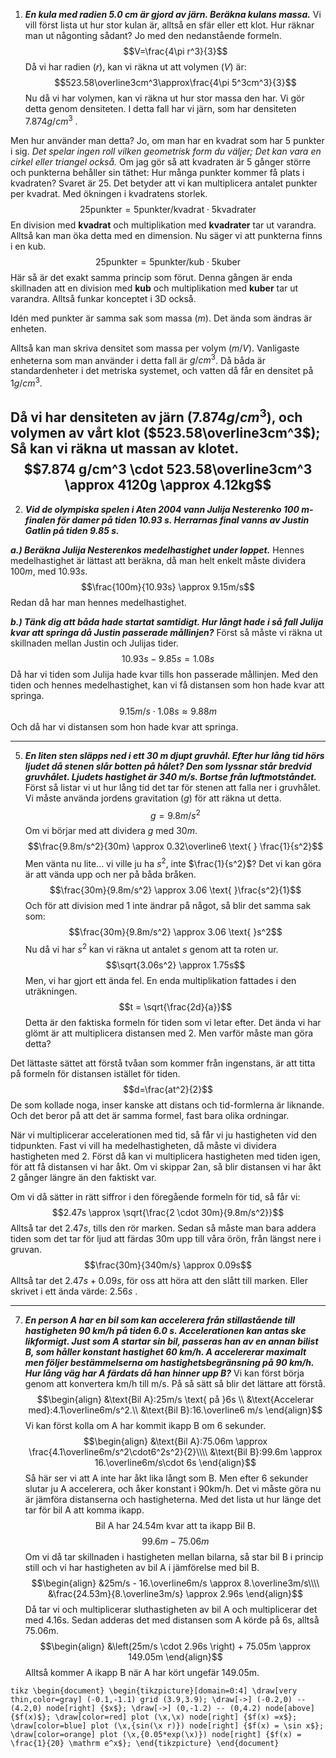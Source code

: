 1. ***En kula med radien $5.0$ cm är gjord av järn. Beräkna kulans massa.***
Vi vill först lista ut hur stor kulan är, alltså en sfär eller ett klot. Hur räknar man ut någonting sådant? Jo med den nedanstående formeln.
$$V=\frac{4\pi r^3}{3}$$
Då vi har radien ($r$), kan vi räkna ut att volymen ($V$) är:
$$523.58\overline3cm^3\approx\frac{4\pi 5^3cm^3}{3}$$
Nu då vi har volymen, kan vi räkna ut hur stor massa den har. Vi gör detta genom densiteten. I detta fall har vi järn, som har densiteten $7.874 g/cm^3$ . 

Men hur använder man detta? Jo, om man har en kvadrat som har $5$ punkter i sig. *Det spelar ingen roll vilken geometrisk form du väljer; Det kan vara en cirkel eller triangel också.* Om jag gör så att kvadraten är 5 gånger större och punkterna behåller sin täthet: Hur många punkter kommer få plats i kvadraten?
Svaret är 25. Det betyder att vi kan multiplicera antalet punkter per kvadrat. Med ökningen i kvadratens storlek.
$$25 \text{punkter} = 5\text{punkter/kvadrat}\cdot 5\text {kvadrater}$$
En division med **kvadrat** och multiplikation med **kvadrater** tar ut varandra. Alltså kan man öka detta med en dimension. Nu säger vi att punkterna finns i en kub.
$$25 \text{punkter} = 5\text{punkter/kub}\cdot 5\text {kuber}$$
Här så är det exakt samma princip som förut. Denna gången är enda skillnaden att en division med **kub** och multiplikation med **kuber** tar ut varandra.
Alltså funkar konceptet i 3D också.

Idén med punkter är samma sak som massa ($m$).  Det ända som ändras är enheten.

Alltså kan man skriva densitet som massa per volym ($m/V$).
Vanligaste enheterna som man använder i detta fall är $g/cm^3$.
Då båda är standardenheter i det metriska systemet, och vatten då får en densitet på $1 g/cm^3$.

Då vi har densiteten av järn ($7.874 g/cm^3$), och volymen av vårt klot ($523.58\overline3cm^3$); Så kan vi räkna ut massan av klotet.
$$7.874 g/cm^3 \cdot 523.58\overline3cm^3 \approx 4120g \approx 4.12kg$$
---
<div style="page-break-after: always;"></div>

2. ***Vid de olympiska spelen i Aten 2004 vann Julija Nesterenko $100$ m-finalen för damer på tiden $10.93$ s. Herrarnas final vanns av Justin Gatlin på tiden $9.85$ s.***

***a.) Beräkna Julija Nesterenkos medelhastighet under loppet.***
Hennes medelhastighet är lättast att beräkna, då man helt enkelt måste dividera $100 m$, med $10.93s$.
$$\frac{100m}{10.93s} \approx 9.15m/s$$
Redan då har man hennes medelhastighet.

***b.) Tänk dig att båda hade startat samtidigt. Hur långt hade i så fall Julija kvar att springa då Justin passerade mållinjen?***
Först så måste vi räkna ut skillnaden mellan Justin och Julijas tider.
$$10.93s - 9.85s = 1.08s$$
Då har vi tiden som Julija hade kvar tills hon passerade mållinjen.
Med den tiden och hennes medelhastighet, kan vi få distansen som hon hade kvar att springa.
$$9.15m/s \cdot 1.08s \approx 9.88m$$
Och då har vi distansen som hon hade kvar att springa.

---
<div style="page-break-after: always;"></div>

5. ***En liten sten släpps ned i ett $30$ m djupt gruvhål. Efter hur lång tid hörs ljudet då stenen slår botten på hålet? Den som lyssnar står bredvid gruvhålet. Ljudets hastighet är $340$ m/s. Bortse från luftmotståndet.***
Först så listar vi ut hur lång tid det tar för stenen att falla ner i gruvhålet.
Vi måste använda jordens gravitation ($g$) för att räkna ut detta.
$$g = 9.8m/s^2$$
Om vi börjar med att dividera $g$ med $30m$.
$$\frac{9.8m/s^2}{30m} \approx 0.32\overline6 \text{ } \frac{1}{s^2}$$
Men vänta nu lite... vi ville ju ha $s^2$, inte $\frac{1}{s^2}$?
Det vi kan göra är att vända upp och ner på båda bråken.
$$\frac{30m}{9.8m/s^2} \approx 3.06 \text{ }\frac{s^2}{1}$$
Och för att division med $1$ inte ändrar på något, så blir det samma sak som:
$$\frac{30m}{9.8m/s^2} \approx 3.06 \text{ }s^2$$
Nu då vi har $s^2$ kan vi räkna ut antalet $s$ genom att ta roten ur.
$$\sqrt{3.06s^2} \approx 1.75s$$
Men, vi har gjort ett ända fel. En enda multiplikation fattades i den uträkningen.
$$t = \sqrt{\frac{2d}{a}}$$
Detta är den faktiska formeln för tiden som vi letar efter. Det ända vi har glömt är att multiplicera distansen med $2$. Men varför måste man göra detta?

Det lättaste sättet att förstå tvåan som kommer från ingenstans, är att titta på formeln för distansen istället för tiden.
$$d=\frac{at^2}{2}$$
De som kollade noga, inser kanske att distans och tid-formlerna är liknande. Och det beror på att det är samma formel, fast bara olika ordningar.

När vi multiplicerar accelerationen med tid, så får vi ju hastigheten vid den tidpunkten. Fast vi vill ha medelhastigheten, då måste vi dividera hastigheten med 2. Först då kan vi multiplicera hastigheten med tiden igen, för att få distansen vi har åkt. Om vi skippar 2an, så blir distansen vi har åkt 2 gånger längre än den faktiskt var.

Om vi då sätter in rätt siffror i den föregående formeln för tid, så får vi:
$$2.47s \approx \sqrt{\frac{2 \cdot 30m}{9.8m/s^2}}$$
Alltså tar det $2.47s$, tills den rör marken. Sedan så måste man bara addera tiden som det tar för ljud att färdas 30m upp till våra örön, från längst nere i gruvan.
$$\frac{30m}{340m/s} \approx 0.09s$$
Alltså tar det $2.47s + 0.09s$, för oss att höra att den slått till marken.
Eller skrivet i ett ända värde: $2.56s$ .

---
<div style="page-break-after: always;"></div>

7. ***En person A har en bil som kan accelerera från stillastående till hastigheten $90$ km/h på tiden $6.0$ s. Accelerationen kan antas ske likformigt. Just som A startar sin bil, passeras han av en annan bilist B, som håller konstant hastighet $60$ km/h. A accelererar maximalt men följer bestämmelserna om hastighetsbegränsning på $90$ km/h. Hur lång väg har A färdats då han hinner upp B?***
Vi kan först börja genom att konvertera km/h till m/s. På så sätt så blir det lättare att förstå.
$$\begin{align}
&\text{Bil A}:25m/s \text{ på }6s \\
&\text{Accelerar med}:4.1\overline6m/s^2.\\
&\text{Bil B}:16.\overline6 m/s
\end{align}$$
Vi kan först kolla om A har kommit ikapp B om 6 sekunder.
$$\begin{align}
&\text{Bil A}:75.06m \approx \frac{4.1\overline6m/s^2\cdot6^2s^2}{2}\\\\
&\text{Bil B}:99.6m \approx 16.\overline6m/s\cdot 6s
\end{align}$$
Så här ser vi att A inte har åkt lika långt som B.
Men efter 6 sekunder slutar ju A accelerera, och åker konstant i 90km/h.
Det vi måste göra nu är jämföra distanserna och hastigheterna. Med det lista ut hur länge det tar för bil A att komma ikapp.
$$\text{Bil A har 24.54m kvar att ta ikapp Bil B.}$$
$$99.6m - 75.06m$$
Om vi då tar skillnaden i hastigheten mellan bilarna, så star bil B i princip still och vi har hastigheten av bil A i jämförelse med bil B.
$$\begin{align}
&25m/s - 16.\overline6m/s \approx 8.\overline3m/s\\\\
&\frac{24.53m}{8.\overline3m/s} \approx 2.96s
\end{align}$$
Då tar vi och multiplicerar sluthastigheten av bil A och multiplicerar det med 4.16s. Sedan adderas det med distansen som A körde på 6s, alltså 75.06m.
$$\begin{align}
&\left(25m/s \cdot 2.96s \right) + 75.05m \approx 149.05m
\end{align}$$
Alltså kommer A ikapp B när A har kört ungefär 149.05m.

```tikz \begin{document} \begin{tikzpicture}[domain=0:4] \draw[very thin,color=gray] (-0.1,-1.1) grid (3.9,3.9); \draw[->] (-0.2,0) -- (4.2,0) node[right] {$x$}; \draw[->] (0,-1.2) -- (0,4.2) node[above] {$f(x)$}; \draw[color=red] plot (\x,\x) node[right] {$f(x) =x$}; \draw[color=blue] plot (\x,{sin(\x r)}) node[right] {$f(x) = \sin x$}; \draw[color=orange] plot (\x,{0.05*exp(\x)}) node[right] {$f(x) = \frac{1}{20} \mathrm e^x$}; \end{tikzpicture} \end{document} ```
